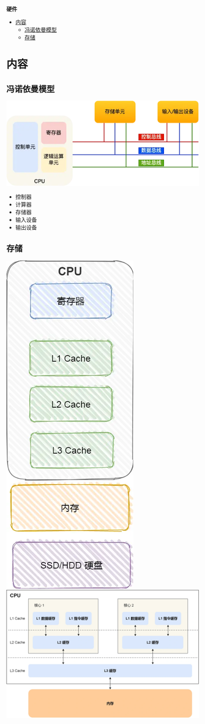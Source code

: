 **硬件**
- [内容](#内容)
  - [冯诺依曼模型](#冯诺依曼模型)
  - [存储](#存储)

# 内容 #
## 冯诺依曼模型 ##
![](./images/architecture.webp)

- 控制器
- 计算器
- 存储器
- 输入设备
- 输出设备

## 存储 ##
![](./images/store.webp)
![](./images/cpu_cache.webp)
